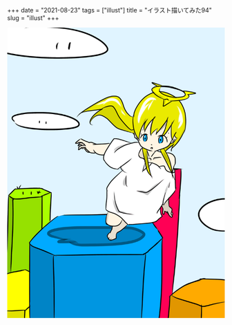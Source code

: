 +++
date = "2021-08-23"
tags = ["illust"]
title = "イラスト描いてみた94"
slug = "illust"
+++

![](/img/yui_94.png)

